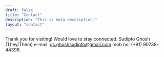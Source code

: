 ```yaml
---
draft: false
title: "Contact"
description: "This is meta description."
layout: "contact"
---
```

Thank you for visiting! Would love to stay connected.
Sudipto Ghosh
(They/Them)
e-mail: gs.ghoshsudipto@gmail.com
mob no: (+91) 90738-44396
